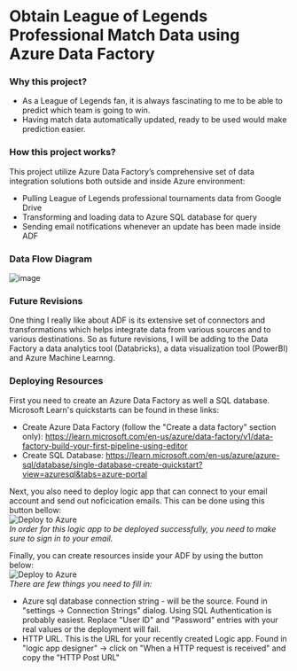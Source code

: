# Obtain League of Legends Professional Match Data using Azure Data Factory
### Why this project?
* As a League of Legends fan, it is always fascinating to me to be able to predict which team is going to win.
* Having match data automatically updated, ready to be used would make prediction easier.

### How this project works?
This project utilize Azure Data Factory’s comprehensive set of data integration solutions both outside and inside Azure environment:
* Pulling League of Legends professional tournaments data from Google Drive
* Transforming and loading data to Azure SQL database for query
* Sending email notifications whenever an update has been made inside ADF

### Data Flow Diagram
![image](https://github.com/kazerurouni/is4900-project/assets/117042809/e3789d45-e511-4bf5-886f-d0b96155c550)

### Future Revisions
One thing I really like about ADF is its extensive set of connectors and transformations which helps integrate data from various sources and to various destinations. So as future revisions, I will be adding to the Data Factory a data analytics tool (Databricks), a data visualization tool (PowerBI) and Azure Machine Learnng.

### Deploying Resources
First you need to create an Azure Data Factory as well a SQL database. Microsoft Learn's quickstarts can be found in these links: 
* Create Azure Data Factory (follow the "Create a data factory" section only): https://learn.microsoft.com/en-us/azure/data-factory/v1/data-factory-build-your-first-pipeline-using-editor 
* Create SQL Database: https://learn.microsoft.com/en-us/azure/azure-sql/database/single-database-create-quickstart?view=azuresql&tabs=azure-portal

Next, you also need to deploy logic app that can connect to your email account and send out noficication emails. This can be done using this button bellow: <br>
![Deploy to Azure](https://aka.ms/deploytoazurebutton) <br>
*In order for this logic app to be deployed successfully, you need to make sure to sign in to your email.*

Finally, you can create resources inside your ADF by using the button below: <br>
![Deploy to Azure](https://aka.ms/deploytoazurebutton) <br>
*There are few things you need to fill in:*
  * Azure sql database connection string - will be the source. Found in "settings -> Connection Strings" dialog. Using SQL Authentication is probably easiest. Replace "User ID" and "Password" entries with your real values or the deployment will fail.
  * HTTP URL. This is the URL for your recently created Logic app. Found in "logic app designer" -> click on "When a HTTP request is received" and copy the "HTTP Post URL"
